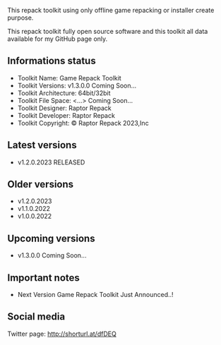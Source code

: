 This repack toolkit using only offline game repacking or installer create purpose.

This repack toolkit fully open source software and this toolkit all data available for my GitHub page only.

Informations status
-----------------------------------------------
- Toolkit Name: Game Repack Toolkit
- Toolkit Versions: v1.3.0.0 Coming Soon...
- Toolkit Architecture: 64bit/32bit
- Toolkit File Space: <...> Coming Soon...
- Toolkit Designer: Raptor Repack
- Toolkit Developer: Raptor Repack
- Toolkit Copyright: © Raptor Repack 2023,Inc

Latest versions
-----------------------------------------------
- v1.2.0.2023 RELEASED

Older versions
-----------------------------------------------
- v1.2.0.2023
- v1.1.0.2022
- v1.0.0.2022

Upcoming versions
-----------------------------------------------
- v1.3.0.0 Coming Soon...

Important notes
-----------------------------------------------
- Next Version Game Repack Toolkit Just Announced..!

Social media
-----------------------------------------------
Twitter page: http://shorturl.at/dfDEQ
